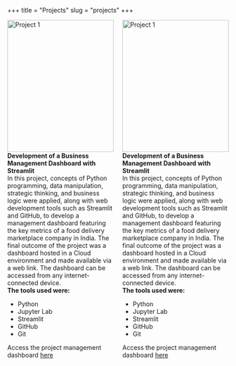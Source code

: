 +++
title = "Projects"
slug = "projects"
+++

<div style="display: flex; justify-content: space-between; gap: 20px;">

  <div style="flex: 1;">
        <img src="/portfolio_projetos/images/project1.jpeg" alt="Project 1" style='width: 100%; height: 300px; object-fit: fill;'><br>
    <strong>Development of a Business Management Dashboard with Streamlit</strong><br>
    In this project, concepts of Python programming, data manipulation, strategic thinking, and business logic were applied, along with web development tools such as Streamlit and GitHub, to develop a management dashboard featuring the key metrics of a food delivery marketplace company in India. The final outcome of the project was a dashboard hosted in a Cloud environment and made available via a web link. The dashboard can be accessed from any internet-connected device.<br>
    <strong>The tools used were:</strong>
    <ul>
        <li>Python</li>
        <li>Jupyter Lab</li>
        <li>Streamlit</li>
        <li>GitHub</li>
        <li>Git</li>
    </ul>
    Access the project management dashboard <a href='https://thiago-feres-curry-company.streamlit.app/' target='_blank' rel='noopener noreferrer'>here</a>
  </div>

  <div style="flex: 1;">
        <img src='/portfolio_projetos/images/project1.jpeg' alt='Project 1' style='width: 100%; height: 300px; object-fit: fill;'><br>
    <strong>Development of a Business Management Dashboard with Streamlit</strong><br>
    In this project, concepts of Python programming, data manipulation, strategic thinking, and business logic were applied, along with web development tools such as Streamlit and GitHub, to develop a management dashboard featuring the key metrics of a food delivery marketplace company in India. The final outcome of the project was a dashboard hosted in a Cloud environment and made available via a web link. The dashboard can be accessed from any internet-connected device.<br>
    <strong>The tools used were:</strong>
    <ul>
        <li>Python</li>
        <li>Jupyter Lab</li>
        <li>Streamlit</li>
        <li>GitHub</li>
        <li>Git</li>
    </ul>
    Access the project management dashboard <a href='https://thiago-feres-curry-company.streamlit.app/' target='_blank' rel='noopener noreferrer'>here</a>
  </div>